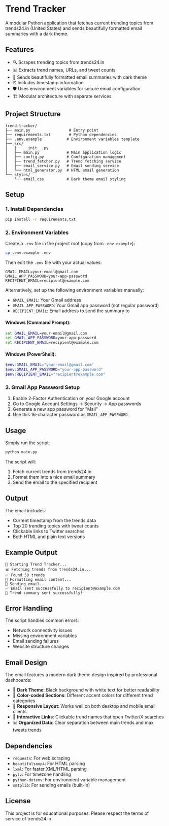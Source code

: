 # Trend Tracker

A modular Python application that fetches current trending topics from trends24.in (United States) and sends beautifully formatted email summaries with a dark theme.

## Features

- 🔍 Scrapes trending topics from trends24.in
- 📊 Extracts trend names, URLs, and tweet counts
- 📧 Sends beautifully formatted email summaries with dark theme
- ⏰ Includes timestamp information
- 🛡️ Uses environment variables for secure email configuration
- 🏗️ Modular architecture with separate services

## Project Structure

```
trend-tracker/
├── main.py                 # Entry point
├── requirements.txt        # Python dependencies
├── .env.example           # Environment variables template
├── src/
│   ├── __init__.py
│   ├── main.py            # Main application logic
│   ├── config.py          # Configuration management
│   ├── trend_fetcher.py   # Trend fetching service
│   ├── email_service.py   # Email sending service
│   └── html_generator.py  # HTML email generation
└── styles/
    └── email.css          # Dark theme email styling
```

## Setup

### 1. Install Dependencies

```bash
pip install -r requirements.txt
```

### 2. Environment Variables

Create a `.env` file in the project root (copy from `.env.example`):

```bash
cp .env.example .env
```

Then edit the `.env` file with your actual values:

```env
GMAIL_EMAIL=your-email@gmail.com
GMAIL_APP_PASSWORD=your-app-password
RECIPIENT_EMAIL=recipient@example.com
```

Alternatively, set up the following environment variables manually:

- `GMAIL_EMAIL`: Your Gmail address
- `GMAIL_APP_PASSWORD`: Your Gmail app password (not regular password)
- `RECIPIENT_EMAIL`: Email address to send the summary to

#### Windows (Command Prompt):
```cmd
set GMAIL_EMAIL=your-email@gmail.com
set GMAIL_APP_PASSWORD=your-app-password
set RECIPIENT_EMAIL=recipient@example.com
```

#### Windows (PowerShell):
```powershell
$env:GMAIL_EMAIL="your-email@gmail.com"
$env:GMAIL_APP_PASSWORD="your-app-password"
$env:RECIPIENT_EMAIL="recipient@example.com"
```

### 3. Gmail App Password Setup

1. Enable 2-Factor Authentication on your Google account
2. Go to Google Account Settings → Security → App passwords
3. Generate a new app password for "Mail"
4. Use this 16-character password as `GMAIL_APP_PASSWORD`

## Usage

Simply run the script:

```bash
python main.py
```

The script will:
1. Fetch current trends from trends24.in
2. Format them into a nice email summary
3. Send the email to the specified recipient

## Output

The email includes:
- Current timestamp from the trends data
- Top 20 trending topics with tweet counts
- Clickable links to Twitter searches
- Both HTML and plain text versions

## Example Output

```
🚀 Starting Trend Tracker...
📊 Fetching trends from trends24.in...
✅ Found 50 trends
📝 Formatting email content...
📧 Sending email...
✅ Email sent successfully to recipient@example.com
🎉 Trend summary sent successfully!
```

## Error Handling

The script handles common errors:
- Network connectivity issues
- Missing environment variables
- Email sending failures
- Website structure changes

## Email Design

The email features a modern dark theme design inspired by professional dashboards:

- 🌙 **Dark Theme**: Black background with white text for better readability
- 🎨 **Color-coded Sections**: Different accent colors for different trend categories
- 📱 **Responsive Layout**: Works well on both desktop and mobile email clients
- 🔗 **Interactive Links**: Clickable trend names that open Twitter/X searches
- 📊 **Organized Data**: Clear separation between main trends and max tweets trends

## Dependencies

- `requests`: For web scraping
- `beautifulsoup4`: For HTML parsing
- `lxml`: For faster XML/HTML parsing
- `pytz`: For timezone handling
- `python-dotenv`: For environment variable management
- `smtplib`: For sending emails (built-in)

## License

This project is for educational purposes. Please respect the terms of service of trends24.in.
